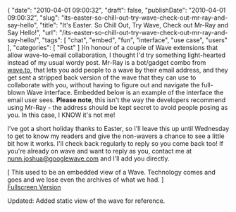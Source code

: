 {
    "date": "2010-04-01 09:00:32",
    "draft": false,
    "publishDate": "2010-04-01 09:00:32",
    "slug": "its-easter-so-chill-out-try-wave-check-out-mr-ray-and-say-hello",
    "title": "It's Easter. So Chill Out, Try Wave, Check out Mr-Ray and Say Hello!",
    "url": "\/its-easter-so-chill-out-try-wave-check-out-mr-ray-and-say-hello\/",
    "tags": [
        "chat",
        "embed",
        "fun",
        "interface",
        "use case",
        "users"
    ],
    "categories": [
        "Post"
    ]
}In honour of a couple of Wave extensions that allow wave-to-email
collaboration, I thought I'd try something light-hearted instead of my
usual wordy post. Mr-Ray is a bot/gadget combo from
[wave.to](http://wave.to), that lets you add people to a wave by their
email address, and they get sent a stripped back version of the wave
that they can use to collaborate with you, without having to figure out
and navigate the full-blown Wave interface. Embedded below is an example
of the interface the email user sees. **Please note**, this isn't the
way the developers recommend using Mr-Ray - the address should be kept
secret to avoid people posing as you. In this case, I KNOW it's not me!

I've got a short holiday thanks to Easter, so I'll leave this up until
Wednesday to get to know my readers and give the non-wavers a chance to
see a little bit how it works. I'll check back regularly to reply so you
come back too! If you're already on wave and want to reply as you,
contact me at nunn.joshua@googlewave.com and I'll add you directly.

\[ This used to be an embedded view of a Wave. Technology comes and goes
and we lose even the archives of what we had. \]\
[Fullscreen
Version](http://antimatter15.com/misc/read/?googlewave.com!w+DbN3URp9C)

Updated: Added static view of the wave for reference.